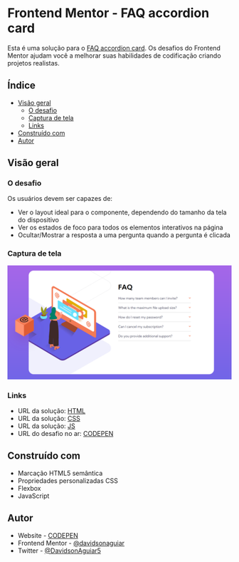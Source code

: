 # Frontend Mentor - FAQ accordion card

Esta é uma solução para o [FAQ accordion card](https://www.frontendmentor.io/challenges/faq-accordion-card-XlyjD0Oam). Os desafios do Frontend Mentor ajudam você a melhorar suas habilidades de codificação criando projetos realistas.

## Índice

- [Visão geral](#visão-geral)
   - [O desafio](#o-desafio)
   - [Captura de tela](#captura-de-tela)
   - [Links](#links)
- [Construído com](#construído-com)
- [Autor](#autor)

## Visão geral

### O desafio

Os usuários devem ser capazes de:

- Ver o layout ideal para o componente, dependendo do tamanho da tela do dispositivo
- Ver os estados de foco para todos os elementos interativos na página
- Ocultar/Mostrar a resposta a uma pergunta quando a pergunta é clicada
### Captura de tela

![Imagem do projeto](./images/capture.png)



### Links

- URL da solução: [HTML](./index.html)
- URL da solução: [CSS](./style.css)
- URL da solução: [JS](./main.js)
- URL do desafio no ar: [CODEPEN](https://codepen.io/davidsonaguiar/full/VwdBMBe)

## Construído com

- Marcação HTML5 semântica
- Propriedades personalizadas CSS
- Flexbox
- JavaScript
## Autor

- Website - [CODEPEN](https://codepen.io/davidsonaguiar)
- Frontend Mentor - [@davidsonaguiar](https://www.frontendmentor.io/profile/davidsonaguiar)
- Twitter - [@DavidsonAguiar5](https://twitter.com/DavidsonAguiar5)
